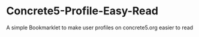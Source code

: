 # Concrete5-Profile-Easy-Read
A simple Bookmarklet to make user profiles on concrete5.org easier to read
